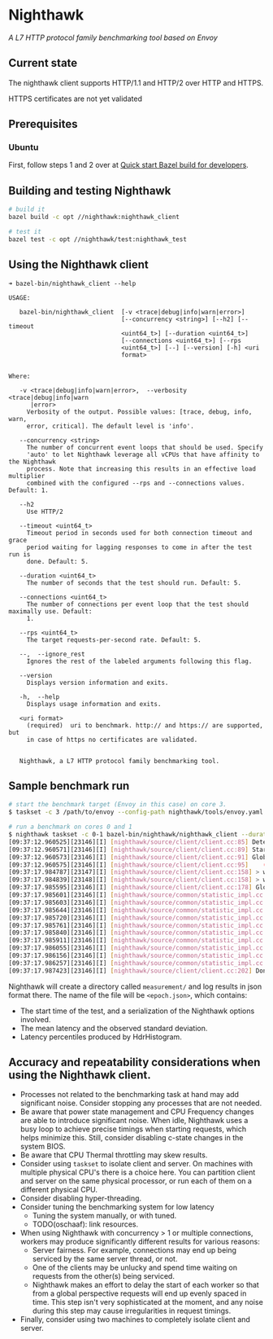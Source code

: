 # Nighthawk

*A L7 HTTP protocol family benchmarking tool based on Envoy*

## Current state

The nighthawk client supports HTTP/1.1 and HTTP/2 over HTTP and HTTPS.

HTTPS certificates are not yet validated

## Prerequisites

### Ubuntu

First, follow steps 1 and 2 over at [Quick start Bazel build for developers](https://github.com/envoyproxy/envoy/blob/master/bazel/README.md#quick-start-bazel-build-for-developers).

## Building and testing Nighthawk
```bash
# build it
bazel build -c opt //nighthawk:nighthawk_client

# test it
bazel test -c opt //nighthawk/test:nighthawk_test
```

## Using the Nighthawk client

```
➜ bazel-bin/nighthawk_client --help

USAGE:

   bazel-bin/nighthawk_client  [-v <trace|debug|info|warn|error>]
                               [--concurrency <string>] [--h2] [--timeout
                               <uint64_t>] [--duration <uint64_t>]
                               [--connections <uint64_t>] [--rps
                               <uint64_t>] [--] [--version] [-h] <uri
                               format>


Where:

   -v <trace|debug|info|warn|error>,  --verbosity <trace|debug|info|warn
      |error>
     Verbosity of the output. Possible values: [trace, debug, info, warn,
     error, critical]. The default level is 'info'.

   --concurrency <string>
     The number of concurrent event loops that should be used. Specify
     'auto' to let Nighthawk leverage all vCPUs that have affinity to the Nighthawk
     process. Note that increasing this results in an effective load multiplier
     combined with the configured --rps and --connections values. Default: 1.

   --h2
     Use HTTP/2

   --timeout <uint64_t>
     Timeout period in seconds used for both connection timeout and grace
     period waiting for lagging responses to come in after the test run is
     done. Default: 5.

   --duration <uint64_t>
     The number of seconds that the test should run. Default: 5.

   --connections <uint64_t>
     The number of connections per event loop that the test should maximally use. Default:
     1.

   --rps <uint64_t>
     The target requests-per-second rate. Default: 5.

   --,  --ignore_rest
     Ignores the rest of the labeled arguments following this flag.

   --version
     Displays version information and exits.

   -h,  --help
     Displays usage information and exits.

   <uri format>
     (required)  uri to benchmark. http:// and https:// are supported, but
     in case of https no certificates are validated.


   Nighthawk, a L7 HTTP protocol family benchmarking tool.
```

## Sample benchmark run

```bash
# start the benchmark target (Envoy in this case) on core 3.
$ taskset -c 3 /path/to/envoy --config-path nighthawk/tools/envoy.yaml

# run a benchmark on cores 0 and 1
$ nighthawk taskset -c 0-1 bazel-bin/nighthawk/nighthawk_client --duration 5 --rps 20000 --concurrency auto http://127.0.0.1:10000/
[09:37:12.960525][23146][I] [nighthawk/source/client/client.cc:85] Detected 2 (v)CPUs with affinity..
[09:37:12.960571][23146][I] [nighthawk/source/client/client.cc:89] Starting 2 threads / event loops. Test duration: 5 seconds.
[09:37:12.960573][23146][I] [nighthawk/source/client/client.cc:91] Global targets: 2 connections and 40000 calls per second.
[09:37:12.960575][23146][I] [nighthawk/source/client/client.cc:95]    (Per-worker targets: 1 connections and 20000 calls per second)
[09:37:17.984787][23147][I] [nighthawk/source/client/client.cc:158] > worker 0: 19999.89/second. Mean: 28.37μs. Stdev: 6.22μs. Connections good/bad/overflow: 1/0/0. Replies: good/fail:100001/0. Stream resets: 0. 
[09:37:17.984839][23148][I] [nighthawk/source/client/client.cc:158] > worker 1: 19999.88/second. Mean: 30.95μs. Stdev: 5.52μs. Connections good/bad/overflow: 1/0/0. Replies: good/fail:100001/0. Stream resets: 0. 
[09:37:17.985595][23146][I] [nighthawk/source/client/client.cc:178] Global #complete:200000. Mean: 29.66μs. Stdev: 6.02μs.
[09:37:17.985601][23146][I] [nighthawk/source/common/statistic_impl.cc:142] Hdr Latencies (uncorrected).
[09:37:17.985603][23146][I] [nighthawk/source/common/statistic_impl.cc:143]   Percentile        Latency (us)
[09:37:17.985644][23146][I] [nighthawk/source/common/statistic_impl.cc:151]           50%         29.791
[09:37:17.985720][23146][I] [nighthawk/source/common/statistic_impl.cc:151]           75%         30.223
[09:37:17.985761][23146][I] [nighthawk/source/common/statistic_impl.cc:151]           90%         30.943
[09:37:17.985840][23146][I] [nighthawk/source/common/statistic_impl.cc:151]           99%         55.263
[09:37:17.985911][23146][I] [nighthawk/source/common/statistic_impl.cc:151]         99.9%         90.111
[09:37:17.986055][23146][I] [nighthawk/source/common/statistic_impl.cc:151]        99.99%        176.383
[09:37:17.986156][23146][I] [nighthawk/source/common/statistic_impl.cc:151]       99.999%        380.671
[09:37:17.986257][23146][I] [nighthawk/source/common/statistic_impl.cc:151]          100%        426.751
[09:37:17.987423][23146][I] [nighthawk/source/client/client.cc:202] Done. Wrote measurements/1549960637987376677.json.
```

Nighthawk will create a directory called `measurement/` and log results in json format there.
The name of the file will be `<epoch.json>`, which contains:

- The start time of the test, and a serialization of the Nighthawk options involved.
- The mean latency and the observed standard deviation.
- Latency percentiles produced by HdrHistogram.

## Accuracy and repeatability considerations when using the Nighthawk client.

- Processes not related to the benchmarking task at hand may add significant noise. Consider stopping any
  processes that are not needed. 
- Be aware that power state management and CPU Frequency changes are able to introduce significant noise.
  When idle, Nighthawk uses a busy loop to achieve precise timings when starting requests, which helps minimize this.
  Still, consider disabling c-state changes in the system BIOS.
- Be aware that CPU Thermal throttling may skew results.
- Consider using `taskset` to isolate client and server. On machines with multiple physical CPU's there is a choice here.
  You can partition client and server on the same physical processor, or run each of them on a different physical CPU.
- Consider disabling hyper-threading.
- Consider tuning the benchmarking system for low latency
  - Tuning the system manually, or with tuned.
  - TODO(oschaaf): link resources.
- When using Nighthawk with concurrency > 1 or multiple connections, workers may produce significantly different
  results for various reasons:
  - Server fairness. For example, connections may end up being serviced by the same server thread, or not.
  - One of the clients may be unlucky and spend time waiting on requests from the other(s)
    being serviced.
  - Nighthawk makes an effort to delay the start of each worker so that from a global perspective
    requests will end up evenly spaced in time. This step isn't very sophisticated at the moment,
    and any noise during this step may cause irregularities in request timings.
- Finally, consider using two machines to completely isolate client and server.
  
  

